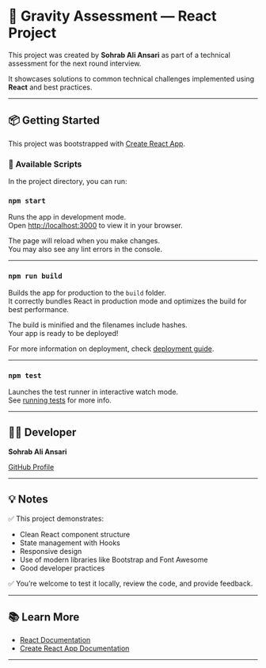 # 🚀 Gravity Assessment — React Project

This project was created by **Sohrab Ali Ansari** as part of a technical assessment for the next round interview.

It showcases solutions to common technical challenges implemented using **React** and best practices.

---

## 📦 Getting Started

This project was bootstrapped with [Create React App](https://github.com/facebook/create-react-app).

### 🔷 Available Scripts

In the project directory, you can run:

### `npm start`

Runs the app in development mode.  
Open [http://localhost:3000](http://localhost:3000) to view it in your browser.

The page will reload when you make changes.  
You may also see any lint errors in the console.

---

### `npm run build`

Builds the app for production to the `build` folder.  
It correctly bundles React in production mode and optimizes the build for best performance.

The build is minified and the filenames include hashes.  
Your app is ready to be deployed!

For more information on deployment, check [deployment guide](https://facebook.github.io/create-react-app/docs/deployment).

---

### `npm test`

Launches the test runner in interactive watch mode.  
See [running tests](https://facebook.github.io/create-react-app/docs/running-tests) for more info.

---

## 👨‍💻 Developer

**Sohrab Ali Ansari**

[GitHub Profile](https://github.com/sohrab180)

---

## 💡 Notes

✅ This project demonstrates:
- Clean React component structure
- State management with Hooks
- Responsive design
- Use of modern libraries like Bootstrap and Font Awesome
- Good developer practices

✅ You’re welcome to test it locally, review the code, and provide feedback.

---

## 📚 Learn More

- [React Documentation](https://reactjs.org/)
- [Create React App Documentation](https://facebook.github.io/create-react-app/docs/getting-started)

---
